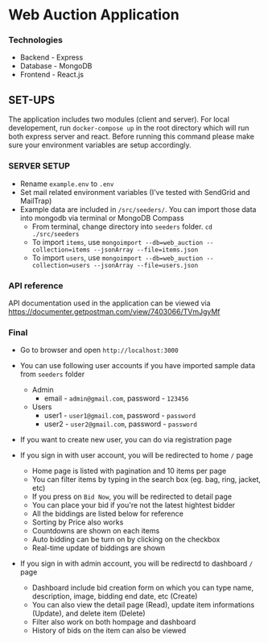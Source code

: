 # Web Auction Application

### Technologies

- Backend - Express
- Database - MongoDB
- Frontend - React.js

## SET-UPS

The application includes two modules (client and server). For local developement, run `docker-compose up` in the root directory which will run both express server and react. Before running this command please make sure your environment variables are setup accordingly.

### SERVER SETUP

- Rename `example.env` to `.env`
- Set mail related environment variables (I've tested with SendGrid and MailTrap)
- Example data are included in `/src/seeders/`. You can import those data into mongodb via terminal or MongoDB Compass
  - From terminal, change directory into `seeders` folder. `cd ./src/seeders`
  - To import `items`, use `mongoimport --db=web_auction --collection=items --jsonArray --file=items.json`
  - To import `users`, use `mongoimport --db=web_auction --collection=users --jsonArray --file=users.json`


### API reference

API documentation used in the application can be viewed via https://documenter.getpostman.com/view/7403066/TVmJgyMf

### Final

- Go to browser and open `http://localhost:3000`
- You can use following user accounts if you have imported sample data from `seeders` folder

  - Admin
    - email - `admin@gmail.com`, password - `123456`
  - Users
    - user1 - `user1@gmail.com`, password - `password`
    - user2 - `user2@gmail.com`, password - `password`

- If you want to create new user, you can do via registration page
- If you sign in with user account, you will be redirected to home `/` page
  - Home page is listed with pagination and 10 items per page
  - You can filter items by typing in the search box (eg. bag, ring, jacket, etc)
  - If you press on `Bid Now`, you will be redirected to detail page
  - You can place your bid if you're not the latest hightest bidder
  - All the biddings are listed below for reference
  - Sorting by Price also works
  - Countdowns are shown on each items
  - Auto bidding can be turn on by clicking on the checkbox
  - Real-time update of biddings are shown
- If you sign in with admin account, you will be redirectd to dashboard `/` page
  - Dashboard include bid creation form on which you can type name, description, image, bidding end date, etc (Create)
  - You can also view the detail page (Read), update item informations (Update), and delete item (Delete)
  - Filter also work on both hompage and dashboard
  - History of bids on the item can also be viewed
